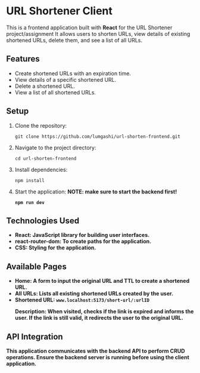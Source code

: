 <body>
  <h1>URL Shortener Client</h1>

  <p>This is a frontend application built with <strong>React</strong> for the URL Shortener project/assignment It allows users to shorten URLs, view details of existing shortened URLs, delete them, and see a list of all URLs.</p>

  <h2>Features</h2>
  <ul>
    <li>Create shortened URLs with an expiration time.</li>
    <li>View details of a specific shortened URL.</li>
    <li>Delete a shortened URL.</li>
    <li>View a list of all shortened URLs.</li>
  </ul>

  <h2>Setup</h2>
  <ol>
    <li>
      Clone the repository:
      <pre><code>git clone https://github.com/lumgashi/url-shorten-frontend.git</code></pre>
    </li>
    <li>
      Navigate to the project directory:
      <pre><code>cd url-shorten-frontend</code></pre>
    </li>
    <li>
      Install dependencies:
      <pre><code>npm install</code></pre>
    </li>
    <li>
      Start the application:
      <b>NOTE: make sure to start the backend first!
      <pre><code>npm run dev</code></pre>
    </li>
  </ol>

  <h2>Technologies Used</h2>
  <ul>
    <li><strong>React:</strong> JavaScript library for building user interfaces.</li>
    <li><strong>react-router-dom:</strong> To create paths for the application.</li>
    <li><strong>CSS:</strong> Styling for the application.</li>
  </ul>

  <h2>Available Pages</h2>
  <ul>
    <li>
      <strong>Home:</strong> A form to input the original URL and TTL to create a shortened URL.
    </li>
    <li>
      <strong>All URLs:</strong> Lists all existing shortened URLs created by the user.
    </li>
        <li>
      <strong>Shortened URL:</strong> <code>www.localhost:5173/short-url/:urlID</code>
      <p><strong>Description:</strong> When visited, checks if the link is expired and informs the user. If the link is still valid, it redirects the user to the original URL.</p>
    </li>
  </ul>

  <h2>API Integration</h2>
  <p>This application communicates with the backend API to perform CRUD operations. Ensure the backend server is running before using the client application.</p>
</body>
</html>
